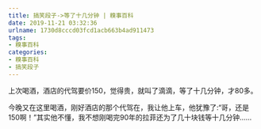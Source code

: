 ```yaml
---
title: 搞笑段子->等了十几分钟 | 糗事百科
date: 2019-11-21 03:32:36
urlname: 1730d8cccd03fcd1acb663b4ad911473
tags: 
- 糗事百科
categories:
- 糗事百科
- 搞笑段子
---
```

上次喝酒，酒店的代驾要价150，觉得贵，就叫了滴滴，等了十几分钟，才80多。

今晚又在这里喝酒，刚好酒店的那个代驾在，我让他上车，他犹豫了:“哥，还是150啊！”其实他不懂，我不想刚喝完90年的拉菲还为了几十块钱等十几分钟……


